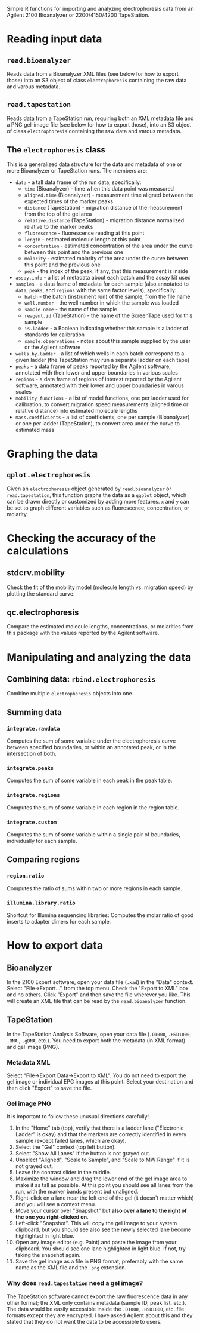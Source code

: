 Simple R functions for importing and analyzing electrophoresis data from an Agilent 2100 Bioanalyzer or 2200/4150/4200 TapeStation.

# Reading input data

## `read.bioanalyzer`
Reads data from a Bioanalyzer XML files (see below for how to export those) into an S3 object of class `electrophoresis` containing the raw data and varous metadata. 

## `read.tapestation`
Reads data from a TapeStation run, requiring both an XML metadata file and a PNG gel-image file (see below for how to export those), into an S3 object of class `electrophoresis` containing the raw data and varous metadata.

## The `electrophoresis` class
This is a generalized data structure for the data and metadata of one or more Bioanalyzer or TapeStation runs. The members are:

* `data` - a tall data frame of the run data, specifically:
	* `time` (Bioanalyzer) - time when this data point was measured
	* `aligned.time` (Bioanalyzer) - measurement time aligned between the expected times of the marker peaks
	* `distance` (TapeStation) - migration distance of the measurement from the top of the gel area
	* `relative.distance` (TapeStation) - migration distance normalized relative to the marker peaks
	* `fluorescence` - fluorescence reading at this point
	* `length` - estimated molecule length at this point
	* `concentration` - estimated concentration of the area under the curve between this point and the previous one
	* `molarity` - estimated molarity of the area under the curve between this point and the previous one
	* `peak` - the index of the peak, if any, that this measurement is inside
* `assay.info` - a list of metadata about each batch and the assay kit used
* `samples` - a data frame of metadata for each sample (also annotated to `data`, `peaks`, and `regions` with the same factor levels), specifically:
	* `batch` - the batch (instrument run) of the sample, from the file name
	* `well.number` - the well number in which the sample was loaded
	* `sample.name` - the name of the sample
	* `reagent.id` (TapeStation) - the name of the ScreenTape used for this sample
	* `is.ladder` - a Boolean indicating whether this sample is a ladder of standards for calibration
	* `sample.observations` - notes about this sample supplied by the user or the Agilent software
* `wells.by.ladder` - a list of which wells in each batch correspond to a given ladder (the TapeStation may run a separate ladder on each tape)
* `peaks` - a data frame of peaks reported by the Agilent software, annotated with their lower and upper boundaries in various scales
* `regions` - a data frame of regions of interest reported by the Agilent software, annotated with their lower and upper boundaries in varous scales
* `mobility functions` - a list of model functions, one per ladder used for calibration, to convert migration speed measurements (aligned time or relative distance) into estimated molecule lengths
* `mass.coefficients` - a list of coefficients, one per sample (Bioanalyzer) or one per ladder (TapeStation), to convert area under the curve to estimated mass


# Graphing the data

## `qplot.electrophoresis`
Given an `electrophoresis` object generated by `read.bioanalyzer` or `read.tapestation`, this function graphs the data as a `ggplot` object, which can be drawn directly or customized by adding more features. `x` and `y` can be set to graph different variables such as fluorescence, concentration, or molarity.

# Checking the accuracy of the calculations

## stdcrv.mobility
Check the fit of the mobility model (molecule length vs. migration speed) by plotting the standard curve.

## qc.electrophoresis
Compare the estimated molecule lengths, concentrations, or molarities from this package with the values reported by the Agilent software.


# Manipulating and analyzing the data

## Combining data: `rbind.electrophoresis`
Combine multiple `electrophoresis` objects into one.

## Summing data

### `integrate.rawdata`
Computes the sum of some variable under the electrophoresis curve between specified boundaries, or within an annotated peak, or in the intersection of both.

### `integrate.peaks`
Computes the sum of some variable in each peak in the peak table.

### `integrate.regions`
Computes the sum of some variable in each region in the region table.

### `integrate.custom`
Computes the sum of some variable within a single pair of boundaries, individually for each sample.

## Comparing regions

### `region.ratio`
Computes the ratio of sums within two or more regions in each sample.

### `illumina.library.ratio`
Shortcut for Illumina sequencing libraries: Computes the molar ratio of good inserts to adapter dimers for each sample.


# How to export data

## Bioanalyzer
In the 2100 Expert software, open your data file (`.xad`) in the "Data" context. Select "File->Export..." from the top menu. Check the "Export to XML" box and no others. Click "Export" and then save the file wherever you like. This will create an XML file that can be read by the `read.bioanalyzer` function.

## TapeStation
In the TapeStation Analysis Software, open your data file (`.D1000`, `.HSD1000`, `.RNA`., `.gDNA`, etc.). You need to export both the metadata (in XML format) and gel image (PNG).

### Metadata XML
Select "File->Export Data->Export to XML". You do not need to export the gel image or individual EPG images at this point. Select your destination and then click "Export" to save the file.

### Gel image PNG
It is important to follow these unusual directions carefully!

1. In the "Home" tab (top), verify that there is a ladder lane ("Electronic Ladder" is okay) and that the markers are correctly identified in every sample (except failed lanes, which are okay).
1. Select the "Gel" context (top left button).
1. Select "Show All Lanes" if the button is not grayed out.
1. Unselect "Aligned", "Scale to Sample", and "Scale to MW Range" if it is not grayed out.
1. Leave the contrast slider in the middle.
1. Maximize the window and drag the lower end of the gel image area to make it as tall as possible. At this point you should see all lanes from the run, with the marker bands present but unaligned.
1. Right-click on a lane near the left end of the gel (it doesn't matter which) and you will see a context menu.
1. Move your cursor over "Snapshot" but **also over a lane to the right of the one you right-clicked on**.
1. Left-click "Snapshot". This will copy the gel image to your system clipboard, but you should see also see the newly selected lane become highlighted in light blue.
1. Open any image editor (e.g. Paint) and paste the image from your clipboard. You should see one lane highlighted in light blue. If not, try taking the snapshot again.
1. Save the gel image as a file in PNG format, preferably with the same name as the XML file and the `.png` extension.

### Why does `read.tapestation` need a gel image?
The TapeStation software cannot export the raw fluorescence data in any other format; the XML only contains metadata (sample ID, peak list, etc.). The data would be easily accessible inside the `.D1000`, `.HSD1000`, etc. file formats except they are encrypted. I have asked Agilent about this and they stated that they do not want the data to be accessible to users.

